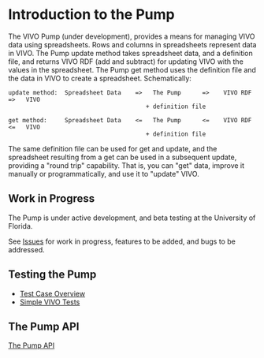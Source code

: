 # Introduction to the Pump

The VIVO Pump (under development), provides a means for managing VIVO data using spreadsheets.  Rows and columns in 
spreadsheets represent data in VIVO.  The Pump update method takes spreadsheet data, and a definition file, and 
returns VIVO RDF (add and subtract) for updating VIVO with the values in the spreadsheet.  The Pump get method
uses the definition file and the data in VIVO to create a spreadsheet.  Schematically:

    update method:  Spreadsheet Data    =>   The Pump      =>    VIVO RDF   =>   VIVO
                                           + definition file
    
    get method:     Spreadsheet Data    <=   The Pump      <=    VIVO RDF   <=   VIVO
                                           + definition file
  
The same definition file can be used for get and update, and the spreadsheet resulting from a get can be used in a
subsequent update, providing a "round trip" capability.  That is, you can "get" data, improve it manually or
programmatically, and use it to "update" VIVO.

## Work in Progress

The Pump is under active development, and beta testing at the University of Florida.  

See [Issues](https://github.com/mconlon17/vivo-pump/issues) for work in progress, features to be added, and bugs to be 
addressed.


## Testing the Pump

* [Test Case Overview](https://github.com/mconlon17/vivo-pump/wiki/test-case-overview)
* [Simple VIVO Tests](https://github.com/mconlon17/vivo-pump/wiki/simple-vivo-test-cases)

## The Pump API

[The Pump API](https://github.com/mconlon17/vivo-pump/wiki/the-pump-api)

